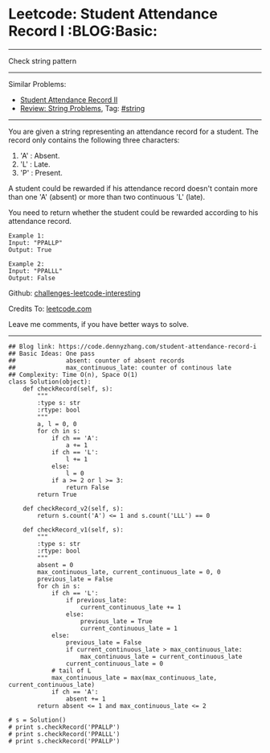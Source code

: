 # Leetcode: Student Attendance Record I     :BLOG:Basic:


---

Check string pattern  

---

Similar Problems:  
-   [Student Attendance Record II](https://code.dennyzhang.com/student-attendance-record-ii)
-   [Review: String Problems](https://code.dennyzhang.com/review-string), Tag: [#string](https://code.dennyzhang.com/tag/string)

---

You are given a string representing an attendance record for a student. The record only contains the following three characters:  
1.  'A' : Absent.
2.  'L' : Late.
3.  'P' : Present.

A student could be rewarded if his attendance record doesn't contain more than one 'A' (absent) or more than two continuous 'L' (late).  

You need to return whether the student could be rewarded according to his attendance record.  

    Example 1:
    Input: "PPALLP"
    Output: True

    Example 2:
    Input: "PPALLL"
    Output: False

Github: [challenges-leetcode-interesting](https://github.com/DennyZhang/challenges-leetcode-interesting/tree/master/student-attendance-record-i)  

Credits To: [leetcode.com](https://leetcode.com/problems/student-attendance-record-i/description/)  

Leave me comments, if you have better ways to solve.  

---

    ## Blog link: https://code.dennyzhang.com/student-attendance-record-i
    ## Basic Ideas: One pass
    ##              absent: counter of absent records
    ##              max_continuous_late: counter of continous late
    ## Complexity: Time O(n), Space O(1)
    class Solution(object):
        def checkRecord(self, s):
            """
            :type s: str
            :rtype: bool
            """
            a, l = 0, 0
            for ch in s:
                if ch == 'A':
                    a += 1
                if ch == 'L':
                    l += 1
                else:
                    l = 0
                if a >= 2 or l >= 3:
                    return False
            return True
    
        def checkRecord_v2(self, s):
            return s.count('A') <= 1 and s.count('LLL') == 0
    
        def checkRecord_v1(self, s):
            """
            :type s: str
            :rtype: bool
            """
            absent = 0
            max_continuous_late, current_continuous_late = 0, 0
            previous_late = False
            for ch in s:
                if ch == 'L':
                    if previous_late:
                        current_continuous_late += 1
                    else:
                        previous_late = True
                        current_continuous_late = 1                    
                else:
                    previous_late = False
                    if current_continuous_late > max_continuous_late:
                        max_continuous_late = current_continuous_late
                    current_continuous_late = 0
                # tail of L
                max_continuous_late = max(max_continuous_late, current_continuous_late)
                if ch == 'A':
                    absent += 1
            return absent <= 1 and max_continuous_late <= 2
    
    # s = Solution()
    # print s.checkRecord('PPALLP')
    # print s.checkRecord('PPALLL')
    # print s.checkRecord('PPALLP')